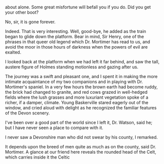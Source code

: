 about alone. Some great misfortune will befall you if you do. Did you
get your other boot?

No, sir, it is gone forever.

Indeed. That is very interesting. Well, good-bye, he added as the
train began to glide down the platform. Bear in mind, Sir Henry, one
of the phrases in that queer old legend which Dr. Mortimer has read to
us, and avoid the moor in those hours of darkness when the powers of
evil are exalted.

I looked back at the platform when we had left it far behind, and saw
the tall, austere figure of Holmes standing motionless and gazing after
us.

The journey was a swift and pleasant one, and I spent it in making the
more intimate acquaintance of my two companions and in playing with Dr.
Mortimer's spaniel. In a very few hours the brown earth had become
ruddy, the brick had changed to granite, and red cows grazed in
well-hedged fields where the lush grasses and more luxuriant vegetation
spoke of a richer, if a damper, climate. Young Baskerville stared
eagerly out of the window, and cried aloud with delight as he recognized
the familiar features of the Devon scenery.

I've been over a good part of the world since I left it, Dr.
Watson, said he; but I have never seen a place to compare with it.

I never saw a Devonshire man who did not swear by his county, I
remarked.

It depends upon the breed of men quite as much as on the county,
said Dr. Mortimer. A glance at our friend here reveals the rounded
head of the Celt, which carries inside it the Celtic
